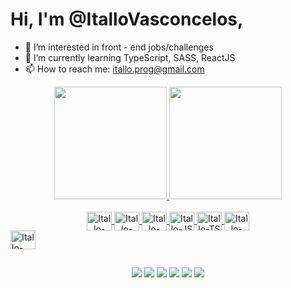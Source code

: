 # Hi, I'm @ItalloVasconcelos, 
- 👀 I’m interested in front - end jobs/challenges 
- 🌱 I’m currently learning TypeScript, SASS, ReactJS
- 📫 How to reach me: itallo.prog@gmail.com

<div align="center">
  <a href="https://github.com/ItalloVasconcelos">
  <img height="180em" src="https://github-readme-stats.vercel.app/api?username=itallovasconcelos&show_icons=true&theme=radical&include_all_commits=true&count_private=true"/>
  <img height="180em" src="https://github-readme-stats.vercel.app/api/top-langs/?username=itallovasconcelos&layout=compact&langs_count=7&theme=radical"/>
</div>
<br>
   <div  align = "center">           
<img align="center" alt="Itallo-HTML" height="30" width="40"
    src="https://cdn.jsdelivr.net/gh/devicons/devicon/icons/html5/html5-plain-wordmark.svg" />
<img align="center" alt="Itallo-CSS" height="30" width="40"
    src="https://cdn.jsdelivr.net/gh/devicons/devicon/icons/css3/css3-plain-wordmark.svg" />
<img align="center" alt="Itallo-SASS" height="30" width="40"
    src="https://cdn.jsdelivr.net/gh/devicons/devicon/icons/sass/sass-original.svg" />
<img align="center" alt="Itallo-JS" height="30" width="40"
    src="https://cdn.jsdelivr.net/gh/devicons/devicon/icons/javascript/javascript-original.svg" /> 
<img align="center" alt="Itallo-TS" height="30" width="40"                                                                               src="https://cdn.jsdelivr.net/gh/devicons/devicon/icons/typescript/typescript-plain.svg" />
<img align="center" alt="Itallo-RJS" height="30" width="40" 
    src="https://cdn.jsdelivr.net/gh/devicons/devicon/icons/react/react-original-wordmark.svg" />
  </div>
  <img align="center" alt="Itallo-RJS" height="30" width="40" 
    src="https://cdn.jsdelivr.net/gh/devicons/devicon/icons/cypress/cypress.svg" />
  </div>
                                                                                            
##
<div align = "center">
  <a href="https://www.instagram.com/itallodev/" target="_blank"><img src="https://img.shields.io/badge/-Instagram-%23E4405F?style=for-the-badge&logo=instagram&logoColor=white" target="_blank"></a>
  <a href="https://t.me/ItalloVasconcelos" target="_blank"><img src="https://img.shields.io/badge/Telegram-2CA5E0?style=for-the-badge&logo=telegram&logoColor=white" target="_blank"></a>
  <a href="https://discord.io/ItalloVasconcelos" target="_blank"><img src="https://img.shields.io/badge/Discord-7289DA?style=for-the-badge&logo=discord&logoColor=white" target="_blank"></a> 
  <a href = "mailto:itallo.prog@gmail.com"><img src="https://img.shields.io/badge/-Gmail-%23333?style=for-the-badge&logo=gmail&logoColor=white" target="_blank"></a>
  <a href="https://www.linkedin.com/in/itallo-vasconcelos-7441b4158/" target="_blank"><img src="https://img.shields.io/badge/-LinkedIn-%230077B5?style=for-the-badge&logo=linkedin&logoColor=white" target="_blank"></a> 
  <a href="https://gitlab.com/ItalloVas211" target="_blank"><img src="https://img.shields.io/badge/GitLab-330F63?style=for-the-badge&logo=gitlab&logoColor=white" target="_blank"></a> 
  </div>
  
